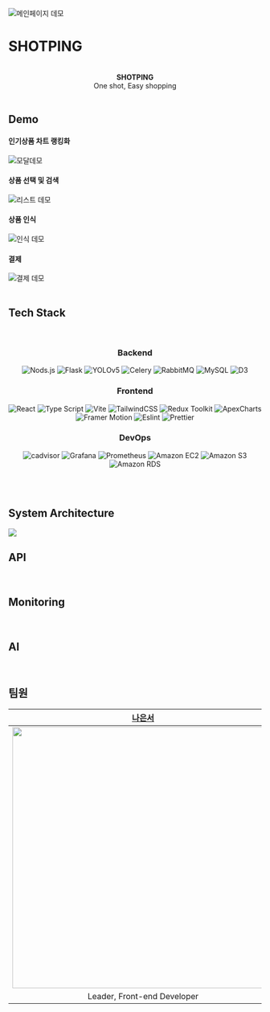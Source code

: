 <div align="left">
  
![메인페이지 데모](https://github.com/2023-Summer-Bootcamp-TeamC/.github/assets/127761299/8b2eef65-9f05-49b7-be9e-dacff7ca5d13)
<h1>SHOTPING</h1>
<div align="center">
<br /><b>SHOTPING</b><br />
One shot, Easy shopping
  <br />
</div>
<br/>
<h2>Demo</h2>

<h4>인기상품 차트 랭킹화</h4>

![모달데모](https://github.com/2023-Summer-Bootcamp-TeamC/.github/assets/127761299/6c8d3bc6-f47b-4262-83e8-edc7d2f21c85)
<br />

<h4>상품 선택 및 검색</h4>

![리스트 데모](https://github.com/2023-Summer-Bootcamp-TeamC/.github/assets/127761299/5396e9f0-b8fe-41cc-90a1-d14fe0ab403b)
<br />

<h4>상품 인식</h4>

![인식 데모](https://github.com/2023-Summer-Bootcamp-TeamC/.github/assets/127761299/445a5507-a2fe-48b5-9678-7eafc9724fdd)
<br />

<h4>결제</h4>

![결제 데모](https://github.com/2023-Summer-Bootcamp-TeamC/.github/assets/127761299/df326758-f0d6-411a-8c65-bbb202bac9be)
<br /><br />

<h2>Tech Stack</h2>
</div>
<br />

<div align="center">
<h3>Backend</h3>
  
![Nods.js](https://img.shields.io/badge/node.js-6DA55F?style=for-the-badge&logo=node.js&logoColor=white)
![Flask](https://img.shields.io/badge/flask-191618?style=for-the-badge&logo=flask&logoColor=white)
![YOLOv5](https://img.shields.io/badge/YOLOv5-FFA500?style=for-the-badge&logo=yolov5&logoColor=white)
![Celery](https://img.shields.io/badge/Celery-37814A?style=for-the-badge&logo=celery&logoColor=white)
![RabbitMQ](https://img.shields.io/badge/Rabbitmq-FF6600?style=for-the-badge&logo=rabbitmq&logoColor=white)
![MySQL](https://img.shields.io/badge/mysql-332d30?style=for-the-badge&logo=mysql&logoColor=white)
![D3](https://img.shields.io/badge/D3-F9A03C?style=for-the-badge&logo=d3.js&logoColor=white)

<h3>Frontend</h3>

![React](https://img.shields.io/badge/react-%2320232a.svg?style=for-the-badge&logo=react&logoColor=%2361DAFB)
![Type Script](https://img.shields.io/badge/Typescript-3178C6?style=for-the-badge&logo=Typescript&logoColor=white)
![Vite](https://img.shields.io/badge/vite-%23646CFF?style=for-the-badge&logo=vite&logoColor=white)
![TailwindCSS](https://img.shields.io/badge/tailwindcss-%2338B2AC?style=for-the-badge&logo=tailwind-css&logoColor=white)
![Redux Toolkit](https://img.shields.io/badge/Redux_Toolkit-764ABC?style=for-the-badge&logo=redux&logoColor=white)
![ApexCharts](https://img.shields.io/badge/ApexCharts-007BFF?style=for-the-badge&logo=apexcharts&logoColor=white)
![Framer Motion](https://img.shields.io/badge/Framer_Motion-0055FF?style=for-the-badge&logo=framer&logoColor=white)
![Eslint](https://img.shields.io/badge/ESLint-4B32C3?style=for-the-badge&logo=ESLint&logoColor=white)
![Prettier](https://img.shields.io/badge/Prettier-F7B93E?style=for-the-badge&logo=Prettier&logoColor=white)


<h3>DevOps</h3>

![cadvisor](https://img.shields.io/badge/cadvisor-00ADD8?style=for-the-badge&logo=cadvisor&logoColor=white)
![Grafana](https://img.shields.io/badge/Grafana-F46800?style=for-the-badge&logo=grafana&logoColor=white)
![Prometheus](https://img.shields.io/badge/Prometheus-E6522C?style=for-the-badge&logo=prometheus&logoColor=white)
![Amazon EC2](https://img.shields.io/badge/Amazon_EC2-232F3E?style=for-the-badge&logo=amazon-aws&logoColor=white)
![Amazon S3](https://img.shields.io/badge/Amazon_S3-569A31?style=for-the-badge&logo=amazon-s3&logoColor=white)
![Amazon RDS](https://img.shields.io/badge/Amazon_RDS-FF9900?style=for-the-badge&logo=amazon-rds&logoColor=white)

</div>
<br />
<br />

<h2>System Architecture</h2>
<img src="https://i.postimg.cc/kGCm2ryw/Untitled.png">
<br />

<h2>API</h2>
<br />

<h2>Monitoring</h2>
<br />

<h2>AI</h2>
<br />

<h2>팀원</h2>

|                                              [나은서](https://github.com/sdylockon)                                               |                                              [김혜진](https://github.com/hyejin5914)                                               |                                           [안나경](https://github.com/Ahnnakyung)                                           |                                               [권광재](https://github.com/kwongwangjae)                                                |                                               [박태민](https://github.com/ptm1225)                                               |                    [소병학](https://github.com/sbh0609)                     |
| :-------------------------------------------------------------------------------------------------------------------------------: | :-------------------------------------------------------------------------------------------------------------------------------: | :-------------------------------------------------------------------------------------------------------------------------------: | :-------------------------------------------------------------------------------------------------------------------------------: | :-------------------------------------------------------------------------------------------------------------------------------: | :------------------------------------------------------------------------------: |
| <img width = "520" src ="https://github.com/2023-Summer-Bootcamp-TeamC/.github/assets/94445693/a86a0d3b-e533-4935-9554-d2481f40b72e"> | <img width = "520" src ="https://github.com/2023-Summer-Bootcamp-TeamC/.github/assets/94445693/48fd4f4e-89a0-47bc-8d8e-d2818be978c6"> | <img width = "520" src ="https://i.postimg.cc/Wp0jymRH/snow-AI.jpg"> | <img width = "520" src ="https://github.com/2023-Summer-Bootcamp-TeamC/.github/assets/94445693/2174d70b-4f86-4ce7-b628-781689ab6fdb"> | <img width = "520" src ="https://github.com/2023-Summer-Bootcamp-TeamC/.github/assets/94445693/c106e17b-fd21-40cb-878c-f169bc432e8f"> | <img width = "520" src ="https://github.com/2023-Summer-Bootcamp-TeamC/.github/assets/94445693/5d3830f9-f762-4174-980d-89da8fec079f"> |
|                                                    Leader, Front-end Developer                                                    |                                                      Front-end Developer                                                       |                                                    Front-end Developer                                                     |                                                    Back-end Developer, AI                                                     |                                                        Back-end Developer, DevOps                                                        |                               Back-end Developer, DevOps                                |
